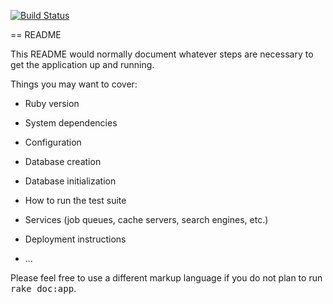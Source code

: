 [![Build Status](https://travis-ci.org/LittleLadySunshine/gCamp.svg?branch=master)](https://travis-ci.org/LittleLadySunshine/gCamp)

== README

This README would normally document whatever steps are necessary to get the
application up and running.

Things you may want to cover:

* Ruby version

* System dependencies

* Configuration

* Database creation

* Database initialization

* How to run the test suite

* Services (job queues, cache servers, search engines, etc.)

* Deployment instructions

* ...


Please feel free to use a different markup language if you do not plan to run
<tt>rake doc:app</tt>.
